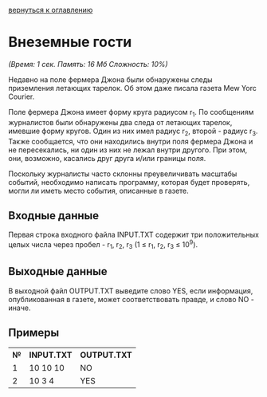 <a href="/README.md">вернуться к оглавлению</a><br>

<h1>Внеземные гости</h1>
<i>(Время: 1&nbsp;сек. Память: 16 Мб&nbsp;Сложность: 10%)</i>

<p class=text>
Недавно на поле фермера Джона были обнаружены следы приземления летающих тарелок. Об этом даже писала газета Mew Yorc Courier.
</p>
<p class=text>
Поле фермера Джона имеет форму круга радиусом r<sub>1</sub>. По сообщениям журналистов были обнаружены два следа от летающих тарелок, имевшие форму кругов. Один из них имел радиус r<sub>2</sub>, второй - радиус r<sub>3</sub>. Также сообщается, что они находились внутри поля фермера Джона и не пересекались, ни один из них не лежал внутри другого. При этом, они, возможно, касались друг друга и/или границы поля.
</p>
<p class=text>
Поскольку журналисты часто склонны преувеличивать масштабы событий, необходимо написать программу, которая будет проверять, могли ли иметь место события, описанные в газете.
</p>

<h2>Входные данные</h2>

<p class=text>
Первая строка входного файла INPUT.TXT содержит три положительных целых числа через пробел - r<sub>1</sub>, r<sub>2</sub>, r<sub>3</sub> (1 &#8804; r<sub>1</sub>, r<sub>2</sub>, r<sub>3</sub> &#8804; 10<sup>9</sup>).
</p>

<h2>Выходные данные</h2>

<p class=text>
В выходной файл OUTPUT.TXT выведите слово YES, если информация, опубликованная в газете, может соответствовать правде, и слово NO - иначе.
</p>

<h2>Примеры</h2>

<table>
<tr><th>№</th><th>INPUT.TXT</th><th>OUTPUT.TXT</th></tr>
<tr><td>1</td><td>10 10 10</td><td>NO</td></tr>
<tr><td>2</td><td>10 3 4</td><td>YES</td></tr>
</table>